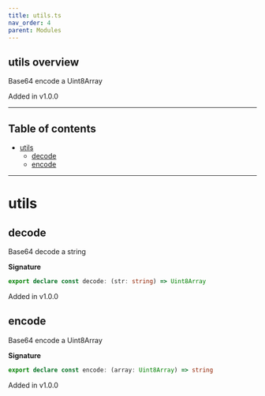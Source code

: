 ```yaml
---
title: utils.ts
nav_order: 4
parent: Modules
---
```


## utils overview

Base64 encode a Uint8Array

Added in v1.0.0

---

<h2 class="text-delta">Table of contents</h2>

- [utils](#utils)
  - [decode](#decode)
  - [encode](#encode)

---

# utils

## decode

Base64 decode a string

**Signature**

```ts
export declare const decode: (str: string) => Uint8Array
```

Added in v1.0.0

## encode

Base64 encode a Uint8Array

**Signature**

```ts
export declare const encode: (array: Uint8Array) => string
```

Added in v1.0.0
